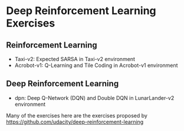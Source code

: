 # Deep Reinforcement Learning Exercises

## Reinforcement Learning

* Taxi-v2: Expected SARSA in Taxi-v2 environment
* Acrobot-v1: Q-Learning and Tile Coding in Acrobot-v1 environment

## Deep Reinforcement Learning

* dpn: Deep Q-Network (DQN) and Double DQN in LunarLander-v2 environment


Many of the exercises here are the exercises proposed by https://github.com/udacity/deep-reinforcement-learning
